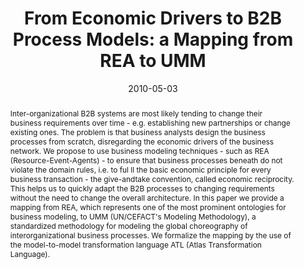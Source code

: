 ---
abstract: Inter-organizational B2B systems are most likely tending to change their
  business requirements over time - e.g. establishing new partnerships or change existing
  ones. The problem is that business analysts design the business processes from scratch,
  disregarding the economic drivers of the business network. We propose to use business
  modeling techniques - such as REA (Resource-Event-Agents) - to ensure that business
  processes beneath do not violate the domain rules, i.e. to ful ll the basic economic
  principle for every business transaction - the give-andtake convention, called economic
  reciprocity. This helps us to quickly adapt the B2B processes to changing requirements
  without the need to change the overall architecture. In this paper we provide a
  mapping from REA, which represents one of the most prominent ontologies for business
  modeling, to UMM (UN/CEFACT's Modeling Methodology), a standardized methodology
  for modeling the global choreography of interorganizational business processes.
  We formalize the mapping by the use of the model-to-model transformation language
  ATL (Atlas Transformation Language).
authors:
- Christian Huemer
- Thomas Motal
- Rainer Schuster
- Hannes Werthner
date: '2010-05-03'
featured: false
links:
- name: Publik
  url: https://publik.tuwien.ac.at/showentry.php?ID=190846&lang=2
publication_types:
- '1'
publishDate: '2010-05-03'
specifics: 'Vortrag: Business Information Systems 2010, Berlin; 03.05.2010 - 05.05.2010;
  in: "Business Information Systems 13th International Conference, BIS 2010, Berlin,
  Germany, May 3-5, 2010. Proceedings", Springer Berlin Heidelberg, (2010), ISBN:
  978-3-642-12813-4; S. 119 - 132.'
title: 'From Economic Drivers to B2B Process Models: a Mapping from REA to UMM'
url_pdf: http://publik.tuwien.ac.at/files/PubDat_190846.pdf
---